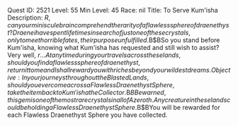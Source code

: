 Quest ID: 2521
Level: 55
Min Level: 45
Race: nil
Title: To Serve Kum'isha
Description: $R, can your miniscule brain comprehend the rarity of a flawless sphere of draenethyst? Draenei have spent lifetimes in search of just one of these crystals, only to meet horrible fates, their purpose unfulfilled.$B$BSo you stand before Kum'isha, knowing what Kum'isha has requested and still wish to assist? Very well, $r... At any time during your travels across these lands, should you find a flawless sphere of draenethyst, return it to me and I shall reward you with riches beyond your wildest dreams.
Objective: In your journeys throughout the Blasted Lands, should you ever come across a Flawless Draenethyst Sphere, take the item back to Kum'isha the Collector.$B$BBe warned, this gem is one of the most rare crystals in all of Azeroth. Any creature in these lands could be holding a Flawless Draenethyst Sphere.$B$BYou will be rewarded for each Flawless Draenethyst Sphere you have collected.

